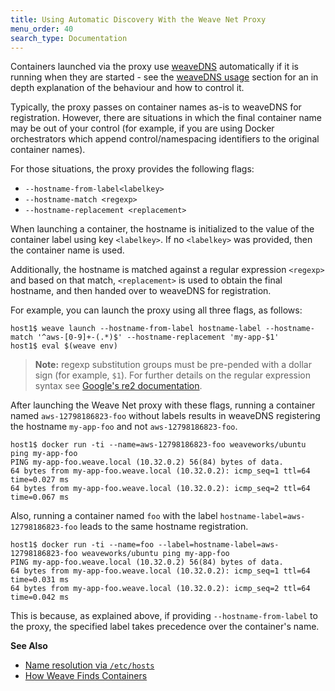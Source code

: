 ```yaml
---
title: Using Automatic Discovery With the Weave Net Proxy
menu_order: 40
search_type: Documentation
---
```


Containers launched via the proxy use [weaveDNS](/site/weavedns.md)
automatically if it is running when they are started -
see the [weaveDNS usage](/site/weavedns.md#usage) section for an in depth
explanation of the behaviour and how to control it.

Typically, the proxy passes on container names as-is to weaveDNS
for registration. However, there are situations in which the final container
name may be out of your control (for example, if you are using Docker orchestrators which
append control/namespacing identifiers to the original container names).

For those situations, the proxy provides the following flags:

 * `--hostname-from-label<labelkey>`
 * `--hostname-match <regexp>`
 * `--hostname-replacement <replacement>`

When launching a container, the hostname is initialized to the
value of the container label using key `<labelkey>`. If no `<labelkey>` was
provided, then the container name is used.

Additionally, the hostname is matched against a regular expression `<regexp>` and based on that match,
`<replacement>` is used to obtain the final hostname, and then handed over to weaveDNS for registration.

For example, you can launch the proxy using all three flags, as follows:

    host1$ weave launch --hostname-from-label hostname-label --hostname-match '^aws-[0-9]+-(.*)$' --hostname-replacement 'my-app-$1'
    host1$ eval $(weave env)

>**Note:** regexp substitution groups must be pre-pended with a dollar sign
(for example, `$1`). For further details on the regular expression syntax see
[Google's re2 documentation](https://github.com/google/re2/wiki/Syntax).

After launching the Weave Net proxy with these flags, running a container named `aws-12798186823-foo` without labels results in weaveDNS registering the hostname `my-app-foo` and not `aws-12798186823-foo`.

    host1$ docker run -ti --name=aws-12798186823-foo weaveworks/ubuntu ping my-app-foo
    PING my-app-foo.weave.local (10.32.0.2) 56(84) bytes of data.
    64 bytes from my-app-foo.weave.local (10.32.0.2): icmp_seq=1 ttl=64 time=0.027 ms
    64 bytes from my-app-foo.weave.local (10.32.0.2): icmp_seq=2 ttl=64 time=0.067 ms

Also, running a container named `foo` with the label
`hostname-label=aws-12798186823-foo` leads to the same hostname registration.

    host1$ docker run -ti --name=foo --label=hostname-label=aws-12798186823-foo weaveworks/ubuntu ping my-app-foo
    PING my-app-foo.weave.local (10.32.0.2) 56(84) bytes of data.
    64 bytes from my-app-foo.weave.local (10.32.0.2): icmp_seq=1 ttl=64 time=0.031 ms
    64 bytes from my-app-foo.weave.local (10.32.0.2): icmp_seq=2 ttl=64 time=0.042 ms

This is because, as explained above, if providing `--hostname-from-label`
to the proxy, the specified label takes precedence over the container's name.

**See Also**

 * [Name resolution via `/etc/hosts`](/site/weave-docker-api/name-resolution-proxy.md)
 * [How Weave Finds Containers](/site/weavedns/how-works-weavedns.md)
